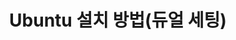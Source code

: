 ---
title:  "Ubuntu 설치 방법(듀얼 세팅)"
categories: test
tag: [linux, ubuntu]
toc: true
author_profile: false
sidebar:
    nav: "docs"
---